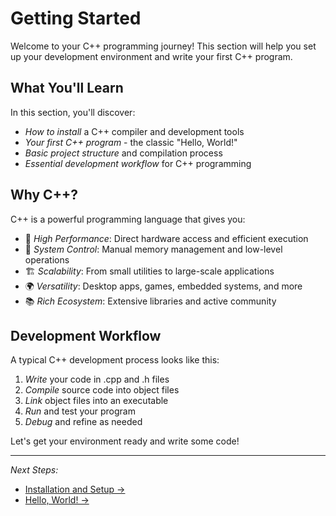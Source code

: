 # Getting Started

Welcome to your C++ programming journey! This section will help you set up your development environment and write your first C++ program.

## What You'll Learn

In this section, you'll discover:

- *How to install* a C++ compiler and development tools
- *Your first C++ program* - the classic "Hello, World!"
- *Basic project structure* and compilation process
- *Essential development workflow* for C++ programming

## Why C++?

C++ is a powerful programming language that gives you:

- 🚀 *High Performance*: Direct hardware access and efficient execution
- 🔧 *System Control*: Manual memory management and low-level operations  
- 🏗️ *Scalability*: From small utilities to large-scale applications
- 🌍 *Versatility*: Desktop apps, games, embedded systems, and more
- 📚 *Rich Ecosystem*: Extensive libraries and active community

## Development Workflow

A typical C++ development process looks like this:

1. *Write* your code in .cpp and .h files
2. *Compile* source code into object files
3. *Link* object files into an executable
4. *Run* and test your program
5. *Debug* and refine as needed

Let's get your environment ready and write some code!

---

*Next Steps:*

- [Installation and Setup →](installation.md)
- [Hello, World! →](hello-world.md)
